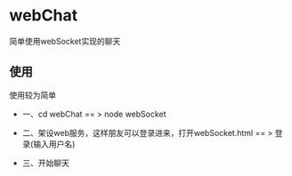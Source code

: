 # webChat
简单使用webSocket实现的聊天

## 使用  

使用较为简单  

* 一、cd webChat == > node webSocket  

* 二、架设web服务，这样朋友可以登录进来，打开webSocket.html == > 登录(输入用户名)  

* 三、开始聊天
